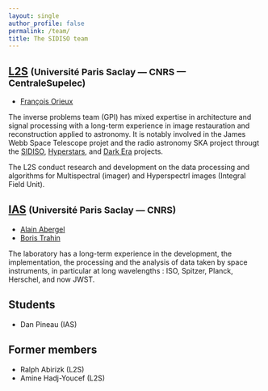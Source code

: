 ```yaml
---
layout: single
author_profile: false
permalink: /team/
title: The SIDISO team
---
```


## [L2S](http://www.l2s.centralesupelec.fr) <font size="4">(Université Paris Saclay — CNRS — CentraleSupelec)</font>

- [François Orieux](https://pro.orieux.fr)

The inverse problems team (GPI) has mixed expertise in architecture and signal
processing with a long-term experience in image restauration and reconstruction
applied to astronomy. It is notably involved in the James Webb Space Telescope
projet and the radio astronomy SKA project througt the
[SIDISO](http://sidiso.github.io), [Hyperstars](http://hyperstars.fr/), and
[Dark Era](https://dark-era.pages.centralesupelec.fr/) projects.

The L2S conduct research and development on the data processing and algorithms
for Multispectral (imager) and Hyperspectrl images (Integral Field Unit).

## [IAS](https://www.ias.u-psud.fr/) <font size="4">(Université Paris Saclay — CNRS)</font>

- [Alain Abergel](mailto:alain.abergel@universite-paris-saclay.fr)
- [Boris Trahin](mailto:boris.trahin@universite-paris-saclay.fr>)

The laboratory has a long-term experience in the development, the
implementation, the processing and the analysis of data taken by space
instruments, in particular at long wavelengths : ISO, Spitzer, Planck, Herschel,
and now JWST.

## Students

- Dan Pineau (IAS)

## Former members

- Ralph Abirizk (L2S)
- Amine Hadj-Youcef (L2S)
